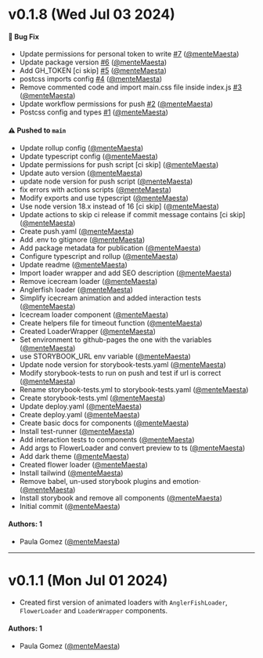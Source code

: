 # v0.1.8 (Wed Jul 03 2024)

#### 🐛 Bug Fix

- Update permissions for personal token to write [#7](https://github.com/menteMaesta/animated-loaders/pull/7) ([@menteMaesta](https://github.com/menteMaesta))
- Update package version [#6](https://github.com/menteMaesta/animated-loaders/pull/6) ([@menteMaesta](https://github.com/menteMaesta))
- Add GH_TOKEN [ci skip] [#5](https://github.com/menteMaesta/animated-loaders/pull/5) ([@menteMaesta](https://github.com/menteMaesta))
- postcss imports config [#4](https://github.com/menteMaesta/animated-loaders/pull/4) ([@menteMaesta](https://github.com/menteMaesta))
- Remove commented code and import main.css file inside index.js [#3](https://github.com/menteMaesta/animated-loaders/pull/3) ([@menteMaesta](https://github.com/menteMaesta))
- Update workflow permissions for push [#2](https://github.com/menteMaesta/animated-loaders/pull/2) ([@menteMaesta](https://github.com/menteMaesta))
- Postcss config and types [#1](https://github.com/menteMaesta/animated-loaders/pull/1) ([@menteMaesta](https://github.com/menteMaesta))

#### ⚠️ Pushed to `main`

- Update rollup config ([@menteMaesta](https://github.com/menteMaesta))
- Update typescript config ([@menteMaesta](https://github.com/menteMaesta))
- Update permissions for push script [ci skip] ([@menteMaesta](https://github.com/menteMaesta))
- Update auto version ([@menteMaesta](https://github.com/menteMaesta))
- update node version for push script ([@menteMaesta](https://github.com/menteMaesta))
- fix errors with actions scripts ([@menteMaesta](https://github.com/menteMaesta))
- Modify exports and use typescript ([@menteMaesta](https://github.com/menteMaesta))
- Use node version 18.x instead of 16 [ci skip] ([@menteMaesta](https://github.com/menteMaesta))
- Update actions to skip ci release if commit message contains [ci skip] ([@menteMaesta](https://github.com/menteMaesta))
- Create push.yaml ([@menteMaesta](https://github.com/menteMaesta))
- Add .env to gitignore ([@menteMaesta](https://github.com/menteMaesta))
- Add package metadata for publication ([@menteMaesta](https://github.com/menteMaesta))
- Configure typescript and rollup ([@menteMaesta](https://github.com/menteMaesta))
- Update readme ([@menteMaesta](https://github.com/menteMaesta))
- Import loader wrapper and add SEO description ([@menteMaesta](https://github.com/menteMaesta))
- Remove icecream loader ([@menteMaesta](https://github.com/menteMaesta))
- Anglerfish loader ([@menteMaesta](https://github.com/menteMaesta))
- Simplify icecream animation and added interaction tests ([@menteMaesta](https://github.com/menteMaesta))
- Icecream loader component ([@menteMaesta](https://github.com/menteMaesta))
- Create helpers file for timeout function ([@menteMaesta](https://github.com/menteMaesta))
- Created LoaderWrapper ([@menteMaesta](https://github.com/menteMaesta))
- Set environment to github-pages the one with the variables ([@menteMaesta](https://github.com/menteMaesta))
- use STORYBOOK_URL env variable ([@menteMaesta](https://github.com/menteMaesta))
- Update node version for storybook-tests.yaml ([@menteMaesta](https://github.com/menteMaesta))
- Modify storybook-tests to run on push and test if url is correct ([@menteMaesta](https://github.com/menteMaesta))
- Rename storybook-tests.yml to storybook-tests.yaml ([@menteMaesta](https://github.com/menteMaesta))
- Create storybook-tests.yml ([@menteMaesta](https://github.com/menteMaesta))
- Update deploy.yaml ([@menteMaesta](https://github.com/menteMaesta))
- Create deploy.yaml ([@menteMaesta](https://github.com/menteMaesta))
- Create basic docs for components ([@menteMaesta](https://github.com/menteMaesta))
- Install test-runner ([@menteMaesta](https://github.com/menteMaesta))
- Add interaction tests to components ([@menteMaesta](https://github.com/menteMaesta))
- Add args to FlowerLoader and convert preview to ts ([@menteMaesta](https://github.com/menteMaesta))
- Add dark theme ([@menteMaesta](https://github.com/menteMaesta))
- Created flower loader ([@menteMaesta](https://github.com/menteMaesta))
- Install tailwind ([@menteMaesta](https://github.com/menteMaesta))
- Remove babel, un-used storybook plugins and emotion· ([@menteMaesta](https://github.com/menteMaesta))
- Install storybook and remove all components ([@menteMaesta](https://github.com/menteMaesta))
- Initial commit ([@menteMaesta](https://github.com/menteMaesta))

#### Authors: 1

- Paula Gomez ([@menteMaesta](https://github.com/menteMaesta))

---

# v0.1.1 (Mon Jul 01 2024)

- Created first version of animated loaders with `AnglerFishLoader`, `FlowerLoader` and `LoaderWrapper` components.

#### Authors: 1

- Paula Gomez ([@menteMaesta](https://github.com/menteMaesta))
